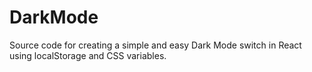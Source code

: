 # DarkMode
Source code for creating a simple and easy Dark Mode switch in React using localStorage and CSS variables.
